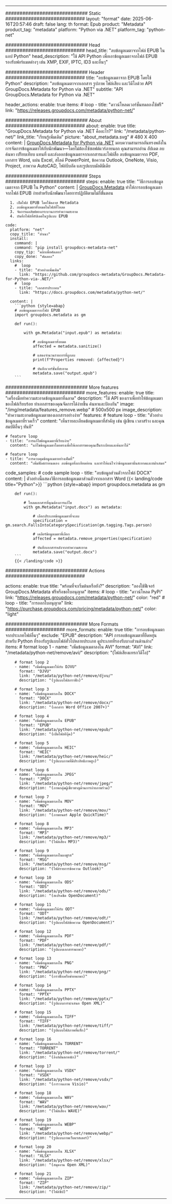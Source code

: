 


---
############################# Static ############################
layout: "format"
date:  2025-06-16T20:57:46
draft: false
lang: th
format: Epub
product: "Metadata"
product_tag: "metadata"
platform: "Python via .NET"
platform_tag: "python-net"

############################# Head ############################
head_title: "ลบข้อมูลเมตาจากไฟล์ EPUB ในแอป Python"
head_description: "ใช้ API Python เพื่อเอาข้อมูลเมตาจากไฟล์ EPUB รองรับฟอร์แมตต่างๆ เช่น XMP, EXIF, IPTC, ID3 และอื่นๆ"

############################# Header ############################
title: "ลบข้อมูลเมตาจาก EPUB โดยใช้ Python" 
description: "ลบข้อมูลเมตาจากเอกสาร รูปภาพ ไฟล์เสียง และวิดีโอด้วย API GroupDocs.Metadata for Python via .NET"
subtitle: "API GroupDocs.Metadata for Python via .NET" 

header_actions:
  enable: true
  items:
    #  loop
    - title: "ดาวน์โหลดเวอร์ชั่นทดลองใช้ฟรี"
      link: "https://releases.groupdocs.com/metadata/python-net/"
      
############################# About ############################
about:
    enable: true
    title: "GroupDocs.Metadata for Python via .NET คืออะไร?"
    link: "/metadata/python-net/"
    link_title: "เรียนรู้เพิ่มเติม"
    picture: "about_metadata.svg" # 480 X 400
    content: |
       [GroupDocs.Metadata for Python via .NET](/metadata/python-net/) มอบความสามารถอันทรงพลังในการจัดการข้อมูลเมตาให้กับนักพัฒนา—โดยไม่ต้องใช้ซอฟต์แวร์ภายนอก คุณสามารถอ่าน อัปเดต ลบ ค้นหา เปรียบเทียบ แทนที่ และส่งออกข้อมูลเมตาจากเอกสารและไฟล์สื่อ ลบข้อมูลเมตาจาก PDF, เอกสาร Word, แผ่น Excel, สไลด์ PowerPoint, ข้อความ Outlook, OneNote, Visio, Project, ภาพวาด AutoCAD, ไฟล์บีบอัด และรูปแบบมัลติมีเดีย

############################# Steps ############################
steps:
    enable: true
    title: "วิธีการลบข้อมูลเมตาจาก EPUB ใน Python"
    content: |
      [GroupDocs.Metadata](https://products.groupdocs.com/metadata/python-net/) ทำให้การลบข้อมูลเมตาจากไฟล์ EPUB ง่ายสำหรับนักพัฒนาโดยการปฏิบัติตามไม่กี่ขั้นตอน
      
      1. เปิดไฟล์ EPUB โดยใช้คลาส Metadata
      2. ลบข้อมูลเมตาทั้งหมดในไฟล์ที่โหลด
      3. จัดการผลลัพธ์ของกระบวนการทำความสะอาด
      4. บันทึกไฟล์ที่อัปเดตในรูปแบบ EPUB
   
    code:
      platform: "net"
      copy_title: "สำเนา"
      install:
        command: |
        command: "pip install groupdocs-metadata-net"
        copy_tip: "คลิกเพื่อคัดลอก"
        copy_done: "คัดลอก"
      links:
        #  loop
        - title: "ตัวอย่างเพิ่มเติม"
          link: "https://github.com/groupdocs-metadata/GroupDocs.Metadata-for-Python-via-.NET/"
        #  loop
        - title: "เอกสารประกอบ"
          link: "https://docs.groupdocs.com/metadata/python-net/"
          
      content: |
        ```python {style=abap}
        # ลบข้อมูลเมตาจากไฟล์ EPUB
        import groupdocs.metadata as gm

        def run():
            
            with gm.Metadata("input.epub") as metadata:

                # ลบข้อมูลเมตาทั้งหมด
                affected = metadata.sanitize()

                # แสดงจำนวนรายการที่ถูกลบ
                print(f"Properties removed: {affected}")

                # บันทึกเวอร์ชั่นที่สะอาด
                metadata.save("output.epub")
        ```  

############################# More features ############################
more_features:
  enable: true
  title: "เครื่องมือทำความสะอาดข้อมูลเมตาที่ฉลาด"
  description: "ใช้ API ของเราเพื่อทำให้ข้อมูลเมตาของไฟล์เรียบร้อย ทำเอกสารของคุณจัดการได้ง่ายขึ้น ค้นหาและป้องกัน"
  image: "/img/metadata/features_remove.webp" # 500x500 px
  image_description: "ทำความสะอาดข้อมูลเมตาของเอกสารอย่างง่าย"
  features:
    # feature loop
    - title: "ตัวอย่างข้อมูลเมตาที่รวดเร็ว"
      content: "เห็นรายละเอียดข้อมูลเมตาที่สำคัญ เช่น ผู้เขียน เวลาสร้าง และคุณสมบัติอื่นๆ ทันที"

    # feature loop
    - title: "การแก้ไขข้อมูลเมตาที่เรียบง่าย"
      content: "แก้ไขข้อมูลเมตาโดยตรงเพื่อให้เอกสารของคุณเป็นระเบียบและค้นหาได้"

    # feature loop
    - title: "การควบคุมข้อมูลเมตาอย่างเต็มที่"
      content: "เพิ่มฟิลด์กำหนดเอง ลบข้อมูลที่ละเอียดอ่อน และทำให้แน่ใจว่าข้อมูลเมตานั้นสะอาดและสม่ำเสมอ"
      
  code_samples:
    # code sample loop
    - title: "ลบข้อมูลส่วนตัวจากไฟล์ DOCX"
      content: |
        ตัวอย่างนี้แสดงวิธีการลบข้อมูลเมตาส่วนตัวจากเอกสาร Word
        {{< landing/code title="Python">}}
        ```python {style=abap}
        import groupdocs.metadata as gm

        def run():

            # โหลดเอกสารที่คุณต้องการแก้ไข
            with gm.Metadata("input.docx") as metadata:

                # เลือกประเภทข้อมูลเมตาที่จะลบ
                specification = gm.search.FallsIntoCategorySpecification(gm.tagging.Tags.person)

                # เคลียร์ข้อมูลเมตาที่เลือก
                affected = metadata.remove_properties(specification)

                # บันทึกเอกสารหลังจากทำความสะอาด
                metadata.save("output.docx")
        ```
        {{< /landing/code >}}


############################# Actions ############################

actions:
  enable: true
  title: "พร้อมที่จะเริ่มต้นหรือยัง?"
  description: "ลองใช้ฟีเจอร์ GroupDocs.Metadata ฟรีหรือขอใบอนุญาต"
  items:
    #  loop
    - title: "ดาวน์โหลด PyPi"
      link: "https://releases.groupdocs.com/metadata/python-net/"
      color: "red"
        #  loop
    - title: "การออกใบอนุญาต"
      link: "https://purchase.groupdocs.com/pricing/metadata/python-net/"
      color: "light"


############################# More Formats #####################
more_formats:
    enable: true
    title: "การลบข้อมูลเมตาจากประเภทไฟล์อื่นๆ"
    exclude: "EPUB"
    description: "API การลบข้อมูลเมตาที่ยืดหยุ่นสำหรับ Python ที่รองรับรูปแบบไฟล์ทั่วไปหลายประเภท ดูประเภทที่รองรับบางส่วนด้านล่าง"
    items: 
        # format loop 1
        - name: "เพิ่มข้อมูลเมตาลงใน AVI"
          format: "AVI"
          link: "/metadata/python-net/remove/avi/"
          description: "(ไฟล์เสียงแทรกวิดีโอ)"
          
        # format loop 2
        - name: "เพิ่มข้อมูลเมตาให้กับ DJVU"
          format: "DJVU"
          link: "/metadata/python-net/remove/djvu/"
          description: "(รูปแบบไฟล์กราฟิก)"
          
        # format loop 3
        - name: "เพิ่มข้อมูลเมตาลงใน DOCX"
          format: "DOCX"
          link: "/metadata/python-net/remove/docx/"
          description: "(เอกสาร Word Office 2007+)"
          
        # format loop 4
        - name: "เพิ่มข้อมูลเมตาลงใน EPUB"
          format: "EPUB"
          link: "/metadata/python-net/remove/epub/"
          description: "(เปิดไฟล์อีบุ๊ค)"
          
        # format loop 5
        - name: "เพิ่มข้อมูลเมตาลงใน HEIC"
          format: "HEIC"
          link: "/metadata/python-net/remove/heic/"
          description: "(รูปแบบภาพที่มีประสิทธิภาพสูง)"
          
        # format loop 6
        - name: "เพิ่มข้อมูลเมตาลงใน JPEG"
          format: "JPEG"
          link: "/metadata/python-net/remove/jpeg/"
          description: "(ภาพกลุ่มผู้เชี่ยวชาญด้านการถ่ายภาพร่วม)"
          
        # format loop 7
        - name: "เพิ่มข้อมูลเมตาลงใน MOV"
          format: "MOV"
          link: "/metadata/python-net/remove/mov/"
          description: "(ภาพยนตร์ Apple QuickTime)"
          
        # format loop 8
        - name: "เพิ่มข้อมูลเมตาลงใน MP3"
          format: "MP3"
          link: "/metadata/python-net/remove/mp3/"
          description: "(ไฟล์เสียง MP3)"
          
        # format loop 9
        - name: "เพิ่มข้อมูลเมตาลงในผงชูรส"
          format: "MSG"
          link: "/metadata/python-net/remove/msg/"
          description: "(ไฟล์รายการข้อความ Outlook)"
          
        # format loop 10
        - name: "เพิ่มข้อมูลเมตาลงใน ODS"
          format: "ODS"
          link: "/metadata/python-net/remove/ods/"
          description: "(สเปรดชีต OpenDocument)"
          
        # format loop 11
        - name: "เพิ่มข้อมูลเมตาให้กับ ODT"
          format: "ODT"
          link: "/metadata/python-net/remove/odt/"
          description: "(รูปแบบไฟล์ข้อความ OpenDocument)"
          
        # format loop 12
        - name: "เพิ่มข้อมูลเมตาลงใน PDF"
          format: "PDF"
          link: "/metadata/python-net/remove/pdf/"
          description: "(รูปแบบเอกสารพกพา)"
          
        # format loop 13
        - name: "เพิ่มข้อมูลเมตาลงใน PNG"
          format: "PNG"
          link: "/metadata/python-net/remove/png/"
          description: "(กราฟิกเครือข่ายพกพา)"
          
        # format loop 14
        - name: "เพิ่มข้อมูลเมตาลงใน PPTX"
          format: "PPTX"
          link: "/metadata/python-net/remove/pptx/"
          description: "(รูปแบบการนำเสนอ Open XML)"
          
        # format loop 15
        - name: "เพิ่มข้อมูลเมตาลงใน TIFF"
          format: "TIFF"
          link: "/metadata/python-net/remove/tiff/"
          description: "(รูปแบบไฟล์ภาพที่แท็ก)"
          
        # format loop 16
        - name: "เพิ่มข้อมูลเมตาลงใน TORRENT"
          format: "TORRENT"
          link: "/metadata/python-net/remove/torrent/"
          description: "(ลิงก์ฝนตกหนัก)"
          
        # format loop 17
        - name: "เพิ่มข้อมูลเมตาลงใน VSDX"
          format: "VSDX"
          link: "/metadata/python-net/remove/vsdx/"
          description: "(การวาดภาพ Visio)"
          
        # format loop 18
        - name: "เพิ่มข้อมูลเมตาลงใน WAV"
          format: "WAV"
          link: "/metadata/python-net/remove/wav/"
          description: "(ไฟล์เสียง WAVE)"
          
        # format loop 19
        - name: "เพิ่มข้อมูลเมตาลงใน WEBP"
          format: "WEBP"
          link: "/metadata/python-net/remove/webp/"
          description: "(รูปแบบภาพเว็บแรสเตอร์)"
          
        # format loop 20
        - name: "เพิ่มข้อมูลเมตาลงใน XLSX"
          format: "XLSX"
          link: "/metadata/python-net/remove/xlsx/"
          description: "(สมุดงาน Open XML)"
          
        # format loop 21
        - name: "เพิ่มข้อมูลเมตาลงใน ZIP"
          format: "ZIP"
          link: "/metadata/python-net/remove/zip/"
          description: "(ไฟล์ซิป)"
          

---